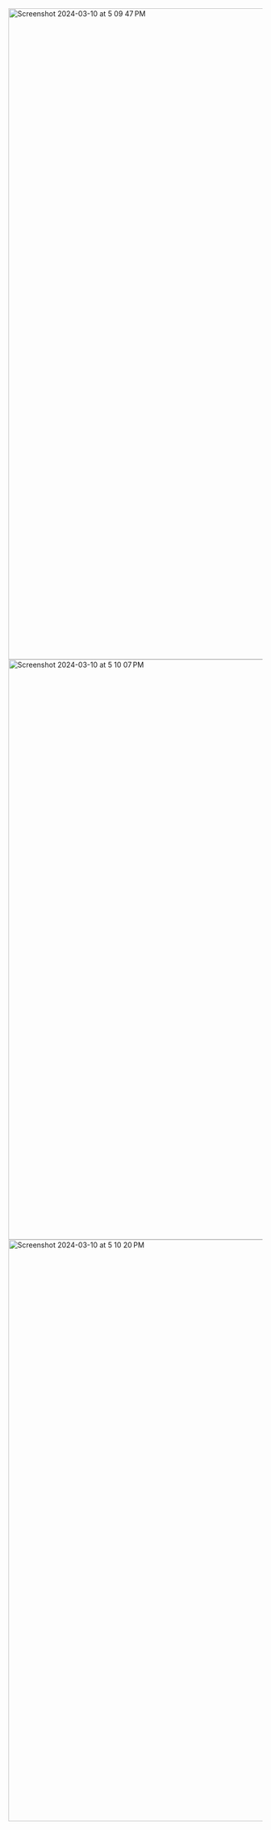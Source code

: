 <img width="1287" alt="Screenshot 2024-03-10 at 5 09 47 PM" src="https://github.com/20hyukim/lv4project/assets/80188808/52fac6f3-7521-499a-956b-f0c4f5a7ce1f">
<img width="1147" alt="Screenshot 2024-03-10 at 5 10 07 PM" src="https://github.com/20hyukim/lv4project/assets/80188808/91bfb6c7-3044-49b3-8d02-a2a36ef72716">
<img width="1150" alt="Screenshot 2024-03-10 at 5 10 20 PM" src="https://github.com/20hyukim/lv4project/assets/80188808/935be9c5-a5d9-4a32-9ed4-c0f14a606162">
